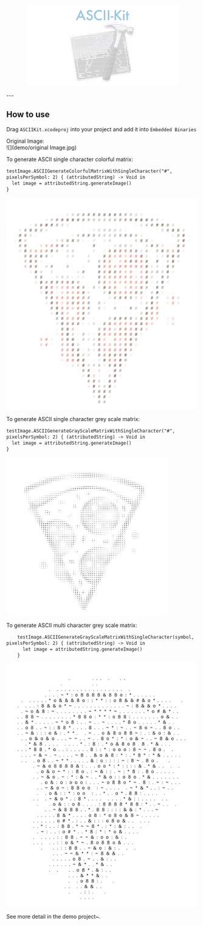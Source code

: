 <p align="middle"><img src="icon.png"/></p>
---




How to use
---
Drag `ASCIIKit.xcodeproj` into your project and add it into `Embedded Binaries`


Original Image:  
![](demo/original Image.jpg)

To generate ASCII single character colorful matrix:

    testImage.ASCIIGenerateColorfulMatrixWithSingleCharacter("#", pixelsPerSymbol: 2) { (attributedString) -> Void in
      let image = attributedString.generateImage()
    }
![](demo/1.png)

To generate ASCII single character grey scale matrix:

    testImage.ASCIIGenerateGrayScaleMatrixWithSingleCharacter("#", pixelsPerSymbol: 2) { (attributedString) -> Void in
      let image = attributedString.generateImage()
    }
![](demo/2.png)


To generate ASCII multi character grey scale matrix:

        testImage.ASCIIGenerateGrayScaleMatrixWithSingleCharacter(symbol, pixelsPerSymbol: 2) { (attributedString) -> Void in
          let image = attributedString.generateImage()
        }


![](demo/3.png)



See more detail in the demo project~.
